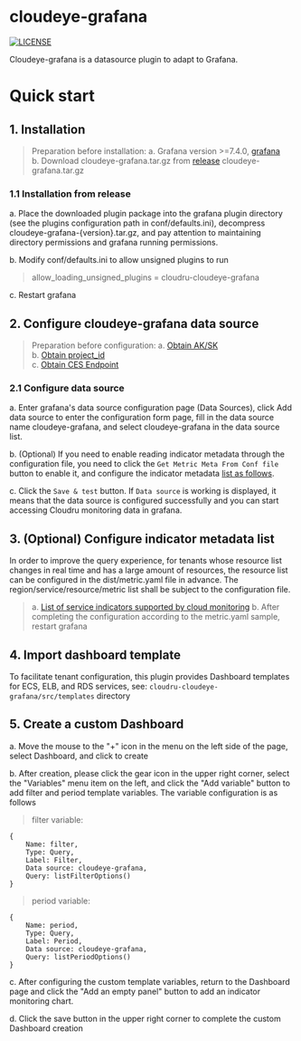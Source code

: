 # cloudeye-grafana
[![LICENSE](https://img.shields.io/badge/license-Apache%202-blue.svg)](https://github.com/huaweicloud/cloudeye-grafana/blob/master/LICENSE)

Сloudeye-grafana is a datasource plugin to adapt to Grafana.

# Quick start

## 1. Installation
> Preparation before installation:
> a. Grafana version >=7.4.0, [grafana](https://grafana.com/grafana/download)  
> b. Download cloudeye-grafana.tar.gz from [release](https://github.com/huaweicloud/cloudeye-grafana/releases) cloudeye-grafana.tar.gz

### 1.1 Installation from release
a. Place the downloaded plugin package into the grafana plugin directory (see the plugins configuration path in conf/defaults.ini),
decompress cloudeye-grafana-{version}.tar.gz, and pay attention to maintaining directory permissions and grafana running permissions.
  
b. Modify conf/defaults.ini to allow unsigned plugins to run 
> allow_loading_unsigned_plugins = cloudru-cloudeye-grafana  
   
c. Restart grafana

## 2. Configure cloudeye-grafana data source
> Preparation before configuration: 
> a. [Obtain AK/SK](https://support.hc.sbercloud.ru/devg/apisign/api-sign-provide-aksk.html)  
> b. [Obtain project_id](https://support.hc.sbercloud.ru/devg/apisign/api-sign-provide-proid.html)  
> c. [Obtain CES Endpoint](https://support.hc.sbercloud.ru/endpoint/index.html)

### 2.1 Configure data source
a. Enter grafana's data source configuration page (Data Sources), click Add data source to enter the configuration form page,
fill in the data source name cloudeye-grafana, and select cloudeye-grafana in the data source list.

b. (Optional) If you need to enable reading indicator metadata through the configuration file, you need to click
the `Get Metric Meta From Conf file` button to enable it, and configure the indicator metadata [list as follows](#metrics).

c. Click the `Save & test` button. If `Data source` is working is displayed, it means that the data source is configured successfully and you can start accessing Cloudru monitoring data in grafana.


<a name="metrics"></a>
## 3. (Optional) Configure indicator metadata list
In order to improve the query experience, for tenants whose resource list changes in real time and has a large amount of resources,
the resource list can be configured in the dist/metric.yaml file in advance. The region/service/resource/metric list shall be subject to the configuration file.  
> a. [List of service indicators supported by cloud monitoring](https://support.hc.sbercloud.ru/usermanual/ces/en-us_topic_0202622212.html)
> b. After completing the configuration according to the metric.yaml sample, restart grafana
    
## 4. Import dashboard template
To facilitate tenant configuration, this plugin provides Dashboard templates for ECS, ELB, and RDS services, see: `cloudru-cloudeye-grafana/src/templates` directory

## 5. Create a custom Dashboard
a.  Move the mouse to the "+" icon in the menu on the left side of the page, select Dashboard, and click to create

b. After creation, please click the gear icon in the upper right corner, select the "Variables" menu item on the left, 
and click the "Add variable" button to add filter and period template variables. The variable configuration is as follows
> filter variable:
```
{
    Name: filter,
    Type: Query,
    Label: Filter,
    Data source: cloudeye-grafana,
    Query: listFilterOptions()
}
```

> period variable:
```
{
    Name: period,
    Type: Query,
    Label: Period,
    Data source: cloudeye-grafana,
    Query: listPeriodOptions()
}
```

c. After configuring the custom template variables, return to the Dashboard page and click the "Add an empty panel" button to add an indicator monitoring chart.

d. Click the save button in the upper right corner to complete the custom Dashboard creation
